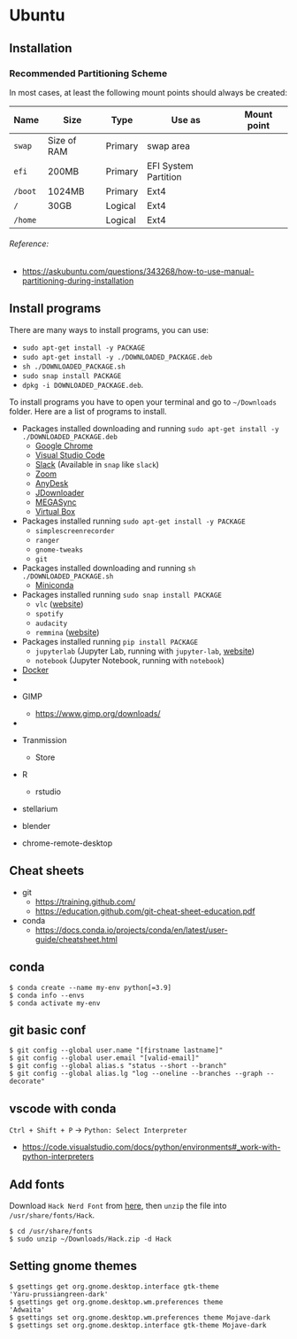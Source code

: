 # Ubuntu

## Installation

### Recommended Partitioning Scheme

In most cases, at least the following mount points should always be created:

| Name | Size | Type | Use as | Mount point |
| ---- | ---- | ---- | ------ | ----------- |
| `swap` | Size of RAM | Primary | swap area |
| `efi` | 200MB | Primary | EFI System Partition |
| `/boot` | 1024MB | Primary | Ext4 |
| `/` | 30GB | Logical | Ext4 |
| `/home` |  | Logical | Ext4 |

###### Reference:
* https://askubuntu.com/questions/343268/how-to-use-manual-partitioning-during-installation

## Install programs

There are many ways to install programs, you can use:

* `sudo apt-get install -y PACKAGE`
* `sudo apt-get install -y ./DOWNLOADED_PACKAGE.deb`
* `sh ./DOWNLOADED_PACKAGE.sh`
* `sudo snap install PACKAGE`
* `dpkg -i DOWNLOADED_PACKAGE.deb`.

To install programs you have to open your terminal and go to `~/Downloads` folder. Here are a list of programs to install.

* Packages installed downloading and running `sudo apt-get install -y ./DOWNLOADED_PACKAGE.deb`
  * [Google Chrome](https://www.google.com/chrome/)
  * [Visual Studio Code](https://code.visualstudio.com/)
  * [Slack](https://slack.com/downloads/linux) (Available in `snap` like `slack`)
  * [Zoom](https://zoom.us/download)
  * [AnyDesk](https://anydesk.com/en/downloads/linux)
  * [JDownloader](https://jdownloader.org/download/index)
  * [MEGASync](https://mega.io/desktop)
  * [Virtual Box](https://www.virtualbox.org/wiki/Linux_Downloads)
* Packages installed running `sudo apt-get install -y PACKAGE`
  * `simplescreenrecorder`
  * `ranger`
  * `gnome-tweaks`
  * `git`
* Packages installed downloading and running `sh ./DOWNLOADED_PACKAGE.sh`
  * [Miniconda](https://docs.conda.io/en/latest/miniconda.html#latest-miniconda-installer-links)
* Packages installed running `sudo snap install PACKAGE`
  * `vlc` ([website](https://www.videolan.org/vlc/download-ubuntu.html))
  * `spotify`
  * `audacity`
  * `remmina` ([website](https://remmina.org/how-to-install-remmina/))
* Packages installed running `pip install PACKAGE`
  * `jupyterlab` (Jupyter Lab, running with `jupyter-lab`, [website](https://jupyter.org/install))
  * `notebook` (Jupyter Notebook, running with `notebook`)
* [Docker](https://docs.docker.com/engine/install/ubuntu/#install-using-the-convenience-script)
* []()



- GIMP
  - https://www.gimp.org/downloads/

- 
- Tranmission
  - Store
- R
  - rstudio
- stellarium
- blender
- chrome-remote-desktop



## Cheat sheets

* git
  * https://training.github.com/
  * https://education.github.com/git-cheat-sheet-education.pdf
* conda
  * https://docs.conda.io/projects/conda/en/latest/user-guide/cheatsheet.html


## conda

```console
$ conda create --name my-env python[=3.9]
$ conda info --envs
$ conda activate my-env
```



## git basic conf

```console
$ git config --global user.name "[firstname lastname]"
$ git config --global user.email "[valid-email]"
$ git config --global alias.s "status --short --branch"
$ git config --global alias.lg "log --oneline --branches --graph --decorate"
```

## vscode with conda

`Ctrl + Shift + P` -> `Python: Select Interpreter`

* https://code.visualstudio.com/docs/python/environments#_work-with-python-interpreters





## Add fonts

Download `Hack Nerd Font` from [here](https://www.nerdfonts.com/font-downloads), then `unzip` the file into `/usr/share/fonts/Hack`.

```console
$ cd /usr/share/fonts
$ sudo unzip ~/Downloads/Hack.zip -d Hack
```













## Setting gnome themes

```console
$ gsettings get org.gnome.desktop.interface gtk-theme
'Yaru-prussiangreen-dark'
$ gsettings get org.gnome.desktop.wm.preferences theme    
'Adwaita'
$ gsettings set org.gnome.desktop.wm.preferences theme Mojave-dark 
$ gsettings set org.gnome.desktop.interface gtk-theme Mojave-dark
```





